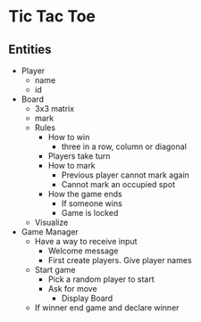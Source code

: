 # Tic Tac Toe

## Entities

- Player
  - name
  - id
- Board
  - 3x3 matrix
  - mark
  - Rules
    - How to win
      - three in a row, column or diagonal
    - Players take turn
    - How to mark
      - Previous player cannot mark again
      - Cannot mark an occupied spot
    - How the game ends
      - If someone wins
      - Game is locked
  - Visualize
- Game Manager
  - Have a way to receive input
    - Welcome message
    - First create players. Give player names
  - Start game
    - Pick a random player to start
    - Ask for move
      - Display Board
  - If winner end game and declare winner
